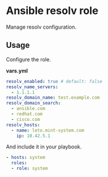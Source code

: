 # Ansible resolv role

Manage resolv configuration.

## Usage

Configure the role.

**vars.yml**

```yml
resolv_enabled: true # default: false
resolv_name_servers:
  - 1.1.1.1
resolv_domain_name: test.example.com
resolv_domain_search:
  - ansible.com
  - redhat.com
  - cisco.com
resolv_hosts:
  - name: leto.mint-system.com
    ip: 10.42.5.1
```

And include it in your playbook.

```yml
- hosts: system
  roles:
  - role: system
```